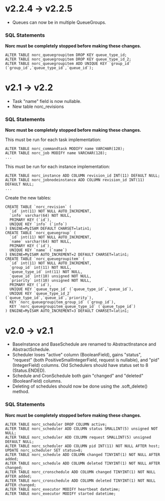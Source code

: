 v2.2.4 -> v2.2.5
================

  - Queues can now be in multiple QueueGroups.

### SQL Statements
__Norc must be completely stopped before making these changes.__

    ALTER TABLE norc_queuegroupitem DROP KEY queue_type_id;
    ALTER TABLE norc_queuegroupitem DROP KEY queue_type_id_2;
    ALTER TABLE norc_queuegroupitem ADD UNIQUE KEY `group_id` (`group_id`,`queue_type_id`,`queue_id`);

v2.1 -> v2.2
============

  - Task "name" field is now nullable.
  - New table norc_revisions

### SQL Statements
__Norc must be completely stopped before making these changes.__

This must be run for each task implementation:

    ALTER TABLE norc_commandtask MODIFY name VARCHAR(128);
    ALTER TABLE norc_job MODIFY name VARCHAR(128);
    ...

This must be run for each instance implementation:
    
    ALTER TABLE norc_instance ADD COLUMN revision_id INT(11) DEFAULT NULL;
    ALTER TABLE norc_jobnodeinstance ADD COLUMN revision_id INT(11) DEFAULT NULL;
    ...

Create the new tables:

    CREATE TABLE `norc_revision` (
      `id` int(11) NOT NULL AUTO_INCREMENT,
      `info` varchar(64) NOT NULL,
      PRIMARY KEY (`id`),
      UNIQUE KEY `info` (`info`)
    ) ENGINE=MyISAM DEFAULT CHARSET=latin1;
    CREATE TABLE `norc_queuegroup` (
      `id` int(11) NOT NULL AUTO_INCREMENT,
      `name` varchar(64) NOT NULL,
      PRIMARY KEY (`id`),
      UNIQUE KEY `name` (`name`)
    ) ENGINE=MyISAM AUTO_INCREMENT=2 DEFAULT CHARSET=latin1;
    CREATE TABLE `norc_queuegroupitem` (
      `id` int(11) NOT NULL AUTO_INCREMENT,
      `group_id` int(11) NOT NULL,
      `queue_type_id` int(11) NOT NULL,
      `queue_id` int(10) unsigned NOT NULL,
      `priority` int(10) unsigned NOT NULL,
      PRIMARY KEY (`id`),
      UNIQUE KEY `queue_type_id` (`queue_type_id`,`queue_id`),
      UNIQUE KEY `queue_type_id_2` (`queue_type_id`,`queue_id`,`priority`),
      KEY `norc_queuegroupitem_group_id` (`group_id`),
      KEY `norc_queuegroupitem_queue_type_id` (`queue_type_id`)
    ) ENGINE=MyISAM AUTO_INCREMENT=3 DEFAULT CHARSET=latin1;

v2.0 -> v2.1
============

  - BaseInstance and BaseSchedule are renamed to AbstractInstance and
    AbstractSchedule.
  - Scheduler loses "active" column (BooleanField), gains "status",
    "request" (both PositiveSmallIntegerField, request is nullable), and
    "pid" (IntegerField) columns.  Old Schedulers should have status set
    to 8 (Status.ENDED).
  - Schedule and CronSchedule both gain "changed" and "deleted"
    (BooleanField) columns.
  - Deleting of schedules should now be done using the .soft_delete() method.

### SQL Statements
__Norc must be completely stopped before making these changes.__

    ALTER TABLE norc_scheduler DROP COLUMN active;
    ALTER TABLE norc_scheduler ADD COLUMN status SMALLINT(5) unsigned NOT NULL;
    ALTER TABLE norc_scheduler ADD COLUMN request SMALLINT(5) unsigned DEFAULT NULL;
    ALTER TABLE norc_scheduler ADD COLUMN pid INT(11) NOT NULL AFTER host;
    UPDATE norc_scheduler SET status=8;
    ALTER TABLE norc_schedule ADD COLUMN changed TINYINT(1) NOT NULL AFTER added;
    ALTER TABLE norc_schedule ADD COLUMN deleted TINYINT(1) NOT NULL AFTER changed;
    ALTER TABLE norc_cronschedule ADD COLUMN changed TINYINT(1) NOT NULL AFTER added;
    ALTER TABLE norc_cronschedule ADD COLUMN deleted TINYINT(1) NOT NULL AFTER changed;
    ALTER TABLE norc_executor MODIFY heartbeat datetime;
    ALTER TABLE norc_executor MODIFY started datetime;
